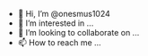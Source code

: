 - 👋 Hi, I’m @onesmus1024
- 👀 I’m interested in ...
- 💞️ I’m looking to collaborate on ...
- 📫 How to reach me ...

<!---
onesmus1024/onesmus1024 is a ✨ special ✨ repository because its `README.md` (this file) appears on your GitHub profile.
You can click the Preview link to take a look at your changes.
--->
